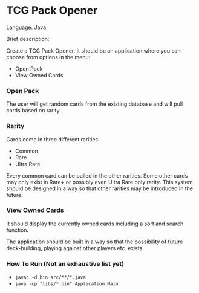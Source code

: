 # TCG Pack Opener

Language: Java

Brief description:

Create a TCG Pack Opener. It should be an application where you can choose from options in the menu:

- Open Pack
- View Owned Cards

### Open Pack

The user will get random cards from the existing database and will pull cards based on rarity.

### Rarity

Cards come in three different rarities:

- Common
- Rare
- Ultra Rare

Every common card can be pulled in the other rarities. Some other cards may only exist in Rare+ or possibly even Ultra Rare only rarity. This system should be designed in a way so that other rarities may be introduced in the future.

### View Owned Cards

It should display the currently owned cards including a sort and search function.

The application should be built in a way so that the possibility of future deck-building, playing against other players etc. exists.

### How To Run (Not an exhaustive list yet)

- `javac -d bin src/**/*.java`
- `java -cp "libs/*:bin" Application.Main`
